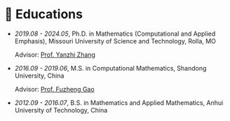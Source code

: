 
# 📖 Educations
- *2019.08 - 2024.05*, Ph.D. in Mathematics (Computational and Applied Emphasis), Missouri University of Science and Technology, Rolla, MO

   Advisor: [Prof. Yanzhi Zhang](https://web.mst.edu/~zhangyanz/)

- *2016.09 - 2019.06*, M.S. in Computational Mathematics, Shandong University, China 

  Advisor: [Prof. Fuzheng Gao](https://faculty.sdu.edu.cn/gaofuzheng/en/index.htm)

- *2012.09 - 2016.07*, B.S. in Mathematics and Applied Mathematics, Anhui University of Technology, China
